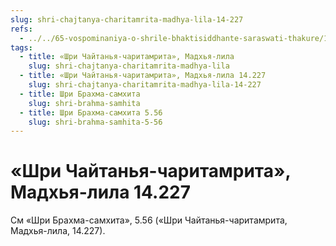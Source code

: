 ```yaml
---
slug: shri-chajtanya-charitamrita-madhya-lila-14-227
refs:
  - ../../65-vospominaniya-o-shrile-bhaktisiddhante-saraswati-thakure/1032-1982-01-01-b1-sokrovennoe-ya-sarasvati-thakura.md
tags:
  - title: «Шри Чайтанья-чаритамрита», Мадхья-лила
    slug: shri-chajtanya-charitamrita-madhya-lila
  - title: «Шри Чайтанья-чаритамрита», Мадхья-лила 14.227
    slug: shri-chajtanya-charitamrita-madhya-lila-14-227
  - title: Шри Брахма-самхита
    slug: shri-brahma-samhita
  - title: Шри Брахма-самхита 5.56
    slug: shri-brahma-samhita-5-56
---
```


# «Шри Чайтанья-чаритамрита», Мадхья-лила 14.227

См «Шри Брахма-самхита», 5.56 («Шри Чайтанья-чаритамрита, Мадхья-лила, 14.227).
